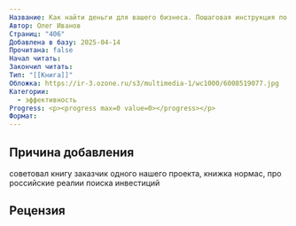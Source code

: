 ```yaml
---
Название: Как найти деньги для вашего бизнеса. Пошаговая инструкция по привлечению инвестиций
Автор: Олег Иванов
Страниц: "406"
Добавлена в базу: 2025-04-14
Прочитана: false
Начал читать: 
Закончил читать: 
Тип: "[[Книга]]"
Обложка: https://ir-3.ozone.ru/s3/multimedia-1/wc1000/6008519077.jpg
Категории:
  - эффективность
Progress: <p><progress max=0 value=0></progress></p>
Формат:
---
```

## Причина добавления

советовал книгу заказчик одного нашего проекта, книжка нормас, про российские реалии поиска инвестиций

## Рецензия